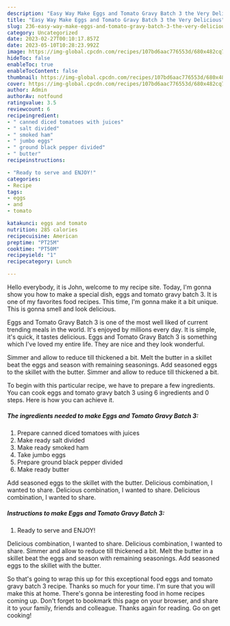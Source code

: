 ```yaml
---
description: "Easy Way Make Eggs and Tomato Gravy Batch 3 the Very Delicious"
title: "Easy Way Make Eggs and Tomato Gravy Batch 3 the Very Delicious"
slug: 236-easy-way-make-eggs-and-tomato-gravy-batch-3-the-very-delicious
category: Uncategorized
date: 2023-02-27T00:10:17.857Z
date: 2023-05-10T10:28:23.992Z
image: https://img-global.cpcdn.com/recipes/107bd6aac776553d/680x482cq70/eggs-and-tomato-gravy-batch-3-recipe-main-photo.jpg
hideToc: false
enableToc: true
enableTocContent: false
thumbnail: https://img-global.cpcdn.com/recipes/107bd6aac776553d/680x482cq70/eggs-and-tomato-gravy-batch-3-recipe-main-photo.jpg
cover: https://img-global.cpcdn.com/recipes/107bd6aac776553d/680x482cq70/eggs-and-tomato-gravy-batch-3-recipe-main-photo.jpg
author: Admin
authorAv: notfound
ratingvalue: 3.5
reviewcount: 6
recipeingredient:
- " canned diced tomatoes with juices"
- " salt divided"
- " smoked ham"
- " jumbo eggs"
- " ground black pepper divided"
- " butter"
recipeinstructions:

- "Ready to serve and ENJOY!"
categories:
- Recipe
tags:
- eggs
- and
- tomato

katakunci: eggs and tomato 
nutrition: 285 calories
recipecuisine: American
preptime: "PT25M"
cooktime: "PT50M"
recipeyield: "1"
recipecategory: Lunch

---
```



Hello everybody, it is John, welcome to my recipe site. Today, I'm gonna show you how to make a special dish, eggs and tomato gravy batch 3. It is one of my favorites food recipes. This time, I'm gonna make it a bit unique. This is gonna smell and look delicious.

Eggs and Tomato Gravy Batch 3 is one of the most well liked of current trending meals in the world. It's enjoyed by millions every day. It is simple, it's quick, it tastes delicious. Eggs and Tomato Gravy Batch 3 is something which I've loved my entire life. They are nice and they look wonderful.

Simmer and allow to reduce till thickened a bit. Melt the butter in a skillet beat the eggs and season with remaining seasonings. Add seasoned eggs to the skillet with the butter. Simmer and allow to reduce till thickened a bit.


To begin with this particular recipe, we have to prepare a few ingredients. You can cook eggs and tomato gravy batch 3 using 6 ingredients and 0 steps. Here is how you can achieve it.

<!--inarticleads1-->

##### The ingredients needed to make Eggs and Tomato Gravy Batch 3:

1. Prepare  canned diced tomatoes with juices
1. Make ready  salt divided
1. Make ready  smoked ham
1. Take  jumbo eggs
1. Prepare  ground black pepper divided
1. Make ready  butter


Add seasoned eggs to the skillet with the butter. Delicious combination, I wanted to share. Delicious combination, I wanted to share. Delicious combination, I wanted to share. 

<!--inarticleads2-->

##### Instructions to make Eggs and Tomato Gravy Batch 3:


1. Ready to serve and ENJOY!

Delicious combination, I wanted to share. Delicious combination, I wanted to share. Simmer and allow to reduce till thickened a bit. Melt the butter in a skillet beat the eggs and season with remaining seasonings. Add seasoned eggs to the skillet with the butter. 

So that's going to wrap this up for this exceptional food eggs and tomato gravy batch 3 recipe. Thanks so much for your time. I'm sure that you will make this at home. There's gonna be interesting food in home recipes coming up. Don't forget to bookmark this page on your browser, and share it to your family, friends and colleague. Thanks again for reading. Go on get cooking!
